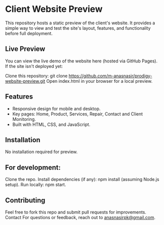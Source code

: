# Client Website Preview
This repository hosts a static preview of the client's website. It provides a simple way to view and test the site's layout, features, and functionality before full deployment.

## Live Preview
You can view the live demo of the website here (hosted via GitHub Pages).
If the site isn't deployed yet:

Clone this repository: git clone https://github.com/m-anasnasir/prodigy-website-preview.git
Open index.html in your browser for a local preview.

## Features
- Responsive design for mobile and desktop.
- Key pages: Home, Product, Services, Repair, Contact and Client Monitoring.
- Built with HTML, CSS, and JavaScript.

## Installation
No installation required for preview. 

## For development:
Clone the repo.
Install dependencies (if any): npm install (assuming Node.js setup).
Run locally: npm start.

## Contributing
Feel free to fork this repo and submit pull requests for improvements.
Contact
For questions or feedback, reach out to anasnasirpk@gmail.com.
